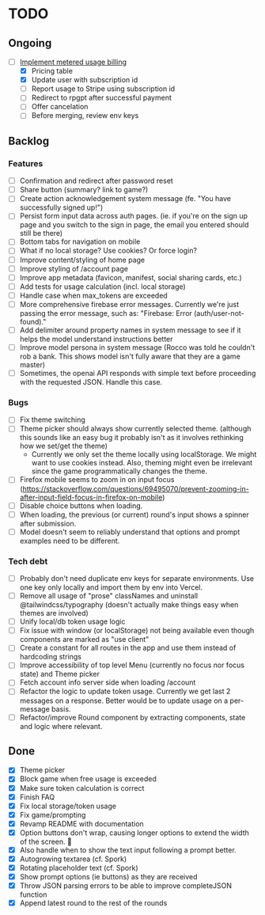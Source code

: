 # TODO

## Ongoing

- [ ] [Implement metered usage billing](https://stripe.com/docs/billing/subscriptions/usage-based)
  - [x] Pricing table
  - [x] Update user with subscription id
  - [ ] Report usage to Stripe using subscription id
  - [ ] Redirect to rpgpt after successful payment
  - [ ] Offer cancelation
  - [ ] Before merging, review env keys

## Backlog

### Features

- [ ] Confirmation and redirect after password reset
- [ ] Share button (summary? link to game?)
- [ ] Create action acknowledgement system message (fe. "You have successfully signed up!")
- [ ] Persist form input data across auth pages. (ie. if you're on the sign up page and you switch to the sign in page, the email you entered should still be there)
- [ ] Bottom tabs for navigation on mobile
- [ ] What if no local storage? Use cookies? Or force login?
- [ ] Improve content/styling of home page
- [ ] Improve styling of /account page
- [ ] Improve app metadata (favicon, manifest, social sharing cards, etc.)
- [ ] Add tests for usage calculation (incl. local storage)
- [ ] Handle case when max_tokens are exceeded
- [ ] More comprehensive firebase error messages. Currently we're just passing the error message, such as: "Firebase: Error (auth/user-not-found)."
- [ ] Add delimiter around property names in system message to see if it helps the model understand instructions better
- [ ] Improve model persona in system message (Rocco was told he couldn't rob a bank. This shows model isn't fully aware that they are a game master)
- [ ] Sometimes, the openai API responds with simple text before proceeding with the requested JSON. Handle this case.

### Bugs

- [ ] Fix theme switching
- [ ] Theme picker should always show currently selected theme. (although this sounds like an easy bug it probably isn't as it involves rethinking how we set/get the theme)
  - Currently we only set the theme locally using localStorage. We might want to use cookies instead. Also, theming might even be irrelevant since the game programmatically changes the theme.
- [ ] Firefox mobile seems to zoom in on input focus (https://stackoverflow.com/questions/69495070/prevent-zooming-in-after-input-field-focus-in-firefox-on-mobile)
- [ ] Disable choice buttons when loading.
- [ ] When loading, the previous (or current) round's input shows a spinner after submission.
- [ ] Model doesn't seem to reliably understand that options and prompt examples need to be different.

### Tech debt

- [ ] Probably don't need duplicate env keys for separate environments. Use one key only locally and import them by env into Vercel.
- [ ] Remove all usage of "prose" classNames and uninstall @tailwindcss/typography (doesn't actually make things easy when themes are involved)
- [ ] Unify local/db token usage logic
- [ ] Fix issue with window (or localStorage) not being available even though components are marked as "use client"
- [ ] Create a constant for all routes in the app and use them instead of hardcoding strings
- [ ] Improve accessibility of top level Menu (currently no focus nor focus state) and Theme picker
- [ ] Fetch account info server side when loading /account
- [ ] Refactor the logic to update token usage. Currently we get last 2 messages on a response. Better would be to update usage on a per-message basis.
- [ ] Refactor/improve Round component by extracting components, state and logic where relevant.

## Done

- [x] Theme picker
- [x] Block game when free usage is exceeded
- [x] Make sure token calculation is correct
- [x] Finish FAQ
- [x] Fix local storage/token usage
- [x] Fix game/prompting
- [x] Revamp README with documentation
- [x] Option buttons don't wrap, causing longer options to extend the width of the screen. 🤦
- [x] Also handle when to show the text input following a prompt better.
- [x] Autogrowing textarea (cf. Spork)
- [x] Rotating placeholder text (cf. Spork)
- [x] Show prompt options (ie buttons) as they are received
- [x] Throw JSON parsing errors to be able to improve completeJSON function
- [x] Append latest round to the rest of the rounds
